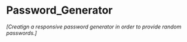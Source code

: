 # Password_Generator
 *[Creatign a responsive password generator in order to provide random passwords.]*
